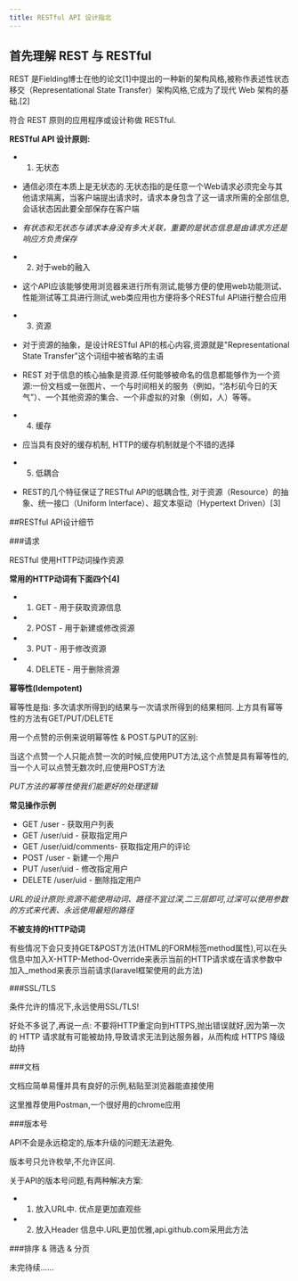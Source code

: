 ```yaml
---
title: RESTful API 设计指北
---
```


## 首先理解 REST 与 RESTful

REST 是Fielding博士在他的论文[1]中提出的一种新的架构风格,被称作表述性状态移交（Representational State Transfer）架构风格,它成为了现代 Web 架构的基础.[2]

符合 REST 原则的应用程序或设计称做 RESTful.

<!--more-->  

**RESTful API 设计原则:**

- 1. 无状态

 - 通信必须在本质上是无状态的.无状态指的是任意一个Web请求必须完全与其他请求隔离，当客户端提出请求时，请求本身包含了这一请求所需的全部信息,会话状态因此要全部保存在客户端

 - *有状态和无状态与请求本身没有多大关联，重要的是状态信息是由请求方还是响应方负责保存*

- 2. 对于web的融入

 - 这个API应该能够使用浏览器来进行所有测试,能够方便的使用web功能测试、性能测试等工具进行测试,web类应用也方便将多个RESTful API进行整合应用

- 3. 资源

 - 对于资源的抽象，是设计RESTful API的核心内容,资源就是"Representational State Transfer"这个词组中被省略的主语

 - REST 对于信息的核心抽象是资源.任何能够被命名的信息都能够作为一个资源:一份文档或一张图片、一个与时间相关的服务（例如，“洛杉矶今日的天气”）、一个其他资源的集合、一个非虚拟的对象（例如，人）等等。

- 4. 缓存

 - 应当具有良好的缓存机制, HTTP的缓存机制就是个不错的选择

- 5. 低耦合

 - REST的几个特征保证了RESTful API的低耦合性, 对于资源（Resource）的抽象、统一接口（Uniform Interface）、超文本驱动（Hypertext Driven）[3]

##RESTful API设计细节

###请求

RESTful 使用HTTP动词操作资源

**常用的HTTP动词有下面四个[4]**

- 1. GET - 用于获取资源信息
- 2. POST - 用于新建或修改资源
- 3. PUT - 用于修改资源
- 4. DELETE - 用于删除资源

**幂等性(Idempotent)**

幂等性是指: 多次请求所得到的结果与一次请求所得到的结果相同. 上方具有幂等性的方法有GET/PUT/DELETE

用一个点赞的示例来说明幂等性 & POST与PUT的区别:

当这个点赞一个人只能点赞一次的时候,应使用PUT方法,这个点赞是具有幂等性的,当一个人可以点赞无数次时,应使用POST方法

*PUT方法的幂等性使我们能更好的处理逻辑*

**常见操作示例**

- GET /user - 获取用户列表
- GET /user/uid - 获取指定用户
- GET /user/uid/comments- 获取指定用户的评论
- POST /user - 新建一个用户
- PUT /user/uid - 修改指定用户
- DELETE /user/uid - 删除指定用户

*URL的设计原则:资源不能使用动词、路径不宜过深,二三层即可,过深可以使用参数的方式来代表、永远使用最短的路径*

**不被支持的HTTP动词**

有些情况下会只支持GET&POST方法(HTML的FORM标签method属性),可以在头信息中加入X-HTTP-Method-Override来表示当前的HTTP请求或在请求参数中加入_method来表示当前请求(laravel框架使用的此方法)

###SSL/TLS

条件允许的情况下,永远使用SSL/TLS!

好处不多说了,再说一点: 不要将HTTP重定向到HTTPS,抛出错误就好,因为第一次的 HTTP 请求就有可能被劫持,导致请求无法到达服务器，从而构成 HTTPS 降级劫持

###文档

文档应简单易懂并具有良好的示例,粘贴至浏览器能直接使用

这里推荐使用Postman,一个很好用的chrome应用

###版本号

API不会是永远稳定的,版本升级的问题无法避免.

版本号只允许枚举,不允许区间.

关于API的版本号问题,有两种解决方案:

- 1. 放入URL中. 优点是更加直观些
- 2. 放入Header 信息中.URL更加优雅,api.github.com采用此方法

###排序 & 筛选 & 分页

未完待续......


